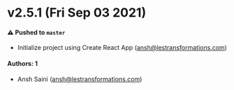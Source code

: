 # v2.5.1 (Fri Sep 03 2021)

#### ⚠️ Pushed to `master`

- Initialize project using Create React App (ansh@lestransformations.com)

#### Authors: 1

- Ansh Saini (ansh@lestransformations.com)
